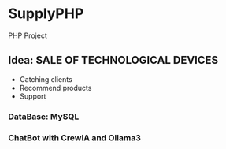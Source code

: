 # SupplyPHP
PHP Project
 
## Idea: SALE OF TECHNOLOGICAL DEVICES
- Catching clients
- Recommend products
- Support

### DataBase: MySQL 

### ChatBot with CrewIA and Ollama3
